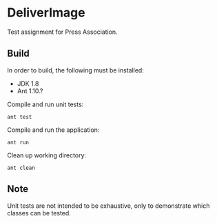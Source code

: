# DeliverImage

Test assignment for Press Association.


## Build

In order to build, the following must be installed:

- JDK 1.8
- Ant 1.10.?

Compile and run unit tests:
```
ant test
```

Compile and run the application:
```
ant run
```

Clean up working directory:
```
ant clean
```


## Note

Unit tests are not intended to be exhaustive, only to demonstrate which classes can be tested.
